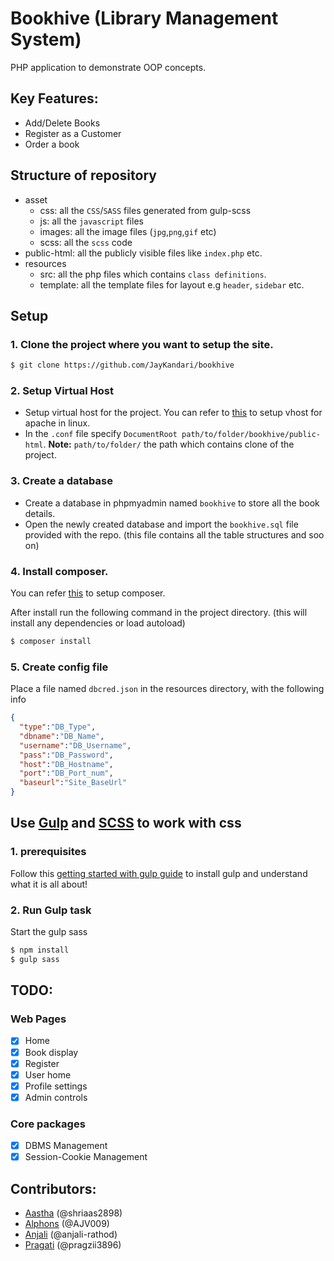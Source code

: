 # Bookhive (Library Management System)
PHP application to demonstrate OOP concepts.

## Key Features:
- Add/Delete Books
- Register as a Customer
- Order a book
## Structure of repository
* asset
  - css: all the `CSS`/`SASS` files generated from gulp-scss
  - js: all the `javascript` files
  - images: all the image files (`jpg`,`png`,`gif` etc)
  - scss: all the `scss` code
* public-html: all the publicly visible files like `index.php` etc.
* resources
  - src: all the php files which contains `class definitions`.
  - template: all the template files for layout e.g `header`, `sidebar` etc.

## Setup
### 1. Clone the project where you want to setup the site.
```bash
$ git clone https://github.com/JayKandari/bookhive
```
### 2. Setup Virtual Host
* Setup virtual host for the project. You can refer to [this](https://www.digitalocean.com/community/tutorials/how-to-set-up-apache-virtual-hosts-on-ubuntu-16-04) to setup vhost for apache in linux.
* In the `.conf` file specify `DocumentRoot path/to/folder/bookhive/public-html`. **Note:** `path/to/folder/` the path which contains clone of the project.

### 3. Create a database
- Create a database in phpmyadmin named `bookhive` to store all the book details.
- Open the newly created database and import the `bookhive.sql` file provided with the repo. (this file contains all the table structures and soo on)

### 4. Install composer. 
You can refer [this](https://www.digitalocean.com/community/tutorials/how-to-install-composer-on-ubuntu-20-04-quickstart) to setup composer.

After install run the following command in the project directory. (this will install any dependencies or load autoload)
```bash
$ composer install
```

### 5. Create config file
Place a file named `dbcred.json` in the resources directory, with the following info

```json
{
  "type":"DB_Type",
  "dbname":"DB_Name",
  "username":"DB_Username",
  "pass":"DB_Password",
  "host":"DB_Hostname",
  "port":"DB_Port_num",
  "baseurl":"Site_BaseUrl"
}
```

## Use [Gulp](https://gulpjs.com/) and [SCSS](https://sass-lang.com/) to work with css
### 1. prerequisites
Follow this [getting started with gulp guide](https://gulpjs.com/docs/en/getting-started/quick-start) to install gulp and understand what it is all about!

### 2. Run Gulp task
Start the gulp sass 
```bash
$ npm install
$ gulp sass
```

## TODO:
### Web Pages
- [X] Home
- [X] Book display
- [X] Register
- [X] User home
- [X] Profile settings
- [X] Admin controls
### Core packages
- [X] DBMS Management
- [X] Session-Cookie Management

## Contributors:
- [Aastha](https://github.com/shriaas2898) (@shriaas2898)
- [Alphons](https://github.com/AJV009) (@AJV009)
- [Anjali](https://github.com/anjali-rathod) (@anjali-rathod)
- [Pragati](https://github.com/pragzii3896) (@pragzii3896)

